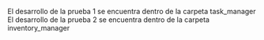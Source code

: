 El desarrollo de la prueba 1 se  encuentra dentro de la carpeta task_manager
El desarrollo de la prueba 2 se  encuentra dentro de la carpeta inventory_manager

